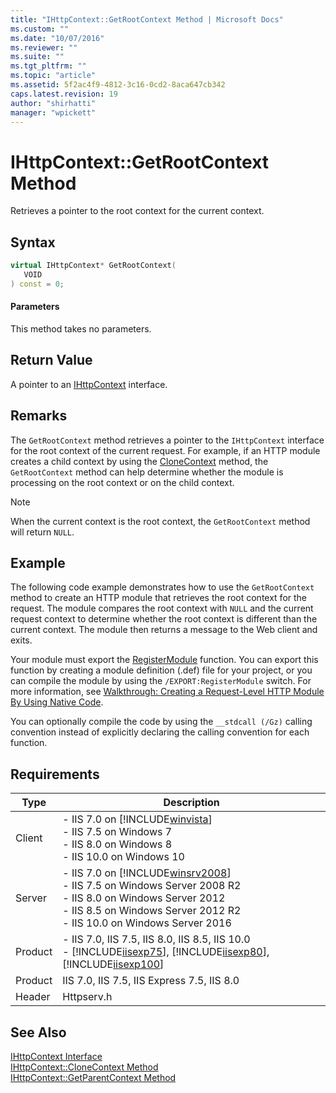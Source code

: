 ```yaml
---
title: "IHttpContext::GetRootContext Method | Microsoft Docs"
ms.custom: ""
ms.date: "10/07/2016"
ms.reviewer: ""
ms.suite: ""
ms.tgt_pltfrm: ""
ms.topic: "article"
ms.assetid: 5f2ac4f9-4812-3c16-0cd2-8aca647cb342
caps.latest.revision: 19
author: "shirhatti"
manager: "wpickett"
---
```

# IHttpContext::GetRootContext Method
Retrieves a pointer to the root context for the current context.  
  
## Syntax  
  
```cpp  
virtual IHttpContext* GetRootContext(  
   VOID  
) const = 0;  
```  
  
#### Parameters  
 This method takes no parameters.  
  
## Return Value  
 A pointer to an [IHttpContext](../../web-development-reference\native-code-api-reference/ihttpcontext-interface.md) interface.  
  
## Remarks  
 The `GetRootContext` method retrieves a pointer to the `IHttpContext` interface for the root context of the current request. For example, if an HTTP module creates a child context by using the [CloneContext](../../web-development-reference\native-code-api-reference/ihttpcontext-clonecontext-method.md) method, the `GetRootContext` method can help determine whether the module is processing on the root context or on the child context.  
  
> [!NOTE]
>  When the current context is the root context, the `GetRootContext` method will return `NULL`.  
  
## Example  
 The following code example demonstrates how to use the `GetRootContext` method to create an HTTP module that retrieves the root context for the request. The module compares the root context with `NULL` and the current request context to determine whether the root context is different than the current context. The module then returns a message to the Web client and exits.  
  
<!-- TODO: review snippet reference  [!CODE [IHttpContextGetRootContext#1](IHttpContextGetRootContext#1)]  -->  
  
 Your module must export the [RegisterModule](../../web-development-reference\native-code-api-reference/pfn-registermodule-function.md) function. You can export this function by creating a module definition (.def) file for your project, or you can compile the module by using the `/EXPORT:RegisterModule` switch. For more information, see [Walkthrough: Creating a Request-Level HTTP Module By Using Native Code](../../web-development-reference\native-code-development-overview\walkthrough-creating-a-request-level-http-module-by-using-native-code.md).  
  
 You can optionally compile the code by using the `__stdcall (/Gz)` calling convention instead of explicitly declaring the calling convention for each function.  
  
## Requirements  
  
|Type|Description|  
|----------|-----------------|  
|Client|-   IIS 7.0 on [!INCLUDE[winvista](../../wmi-provider/includes/winvista-md.md)]<br />-   IIS 7.5 on Windows 7<br />-   IIS 8.0 on Windows 8<br />-   IIS 10.0 on Windows 10|  
|Server|-   IIS 7.0 on [!INCLUDE[winsrv2008](../../wmi-provider/includes/winsrv2008-md.md)]<br />-   IIS 7.5 on Windows Server 2008 R2<br />-   IIS 8.0 on Windows Server 2012<br />-   IIS 8.5 on Windows Server 2012 R2<br />-   IIS 10.0 on Windows Server 2016|  
|Product|-   IIS 7.0, IIS 7.5, IIS 8.0, IIS 8.5, IIS 10.0<br />-   [!INCLUDE[iisexp75](../../web-development-reference/native-code-api-reference/includes/iisexp75-md.md)], [!INCLUDE[iisexp80](../../web-development-reference/native-code-api-reference/includes/iisexp80-md.md)], [!INCLUDE[iisexp100](../../web-development-reference/native-code-api-reference/includes/iisexp100-md.md)]|  
|Product|IIS 7.0, IIS 7.5, IIS Express 7.5, IIS 8.0|  
|Header|Httpserv.h|  
  
## See Also  
 [IHttpContext Interface](../../web-development-reference\native-code-api-reference/ihttpcontext-interface.md)   
 [IHttpContext::CloneContext Method](../../web-development-reference\native-code-api-reference/ihttpcontext-clonecontext-method.md)   
 [IHttpContext::GetParentContext Method](../../web-development-reference\native-code-api-reference/ihttpcontext-getparentcontext-method.md)